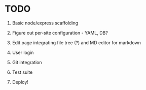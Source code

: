 # TODO

1. Basic node/express scaffolding

2. Figure out per-site configuration - YAML, DB?

3. Edit page integrating file tree (?) and MD editor for markdown

4. User login

5. Git integration

6. Test suite

7. Deploy!
